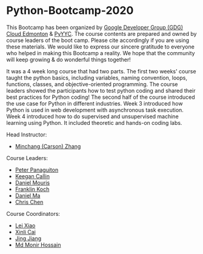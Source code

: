 # Python-Bootcamp-2020

This Bootcamp has been organized by [Google Developer Group (GDG) Cloud Edmonton](https://gdgedmonton.com/) & [PyYYC](https://www.meetup.com/py-yyc/). The course contents are prepared and owned by course leaders of the boot camp. Please cite accordingly if you are using these materials. We would like to express our sincere gratitude to everyone who helped in making this Bootcamp a reality. We hope that the community will keep growing & do wonderful things together!

It was a 4 week long course that had two parts. The first two weeks' course taught the python basics, including variables, naming convention, loops, functions, classes, and objective-oriented programming. The course leaders showed the participants how to test python coding and shared their best practices for Python coding! The second half of the course introduced the use case for Python in different industries. Week 3 introduced how Python is used in web development with asynchronous task execution. Week 4 introduced how to do supervised and unsupervised machine learning using Python. It included theoretic and hands-on coding labs.

Head Instructor: 
* [Minchang (Carson) Zhang](https://www.linkedin.com/in/minchang-carson-zhang-97263222/)

Course Leaders: 
* [Peter Panaguiton](https://www.linkedin.com/in/paspanag/)
* [Keegan Callin](https://www.linkedin.com/in/keegan-callin-14968494/)
* [Daniel Mouris](https://www.linkedin.com/in/daniel-mouris-baa4b972/)
* [Franklin Koch](https://www.linkedin.com/in/franklinwkoch/)
* [Daniel Ma](https://www.linkedin.com/in/daniel-junxiao-ma-b8283391/) 
* [Chris Chen](https://www.linkedin.com/in/chris-c-44414332/)

Course Coordinators: 
* [Lei Xiao](https://www.linkedin.com/in/lei-xiao-eng-ds/)
* [Xinli Cai](https://www.linkedin.com/in/caixinli/)
* [Jing Jiang](https://www.linkedin.com/in/jingeconomics/)
* [Md Monir Hossain](https://www.linkedin.com/in/lei-xiao-eng-ds/)

